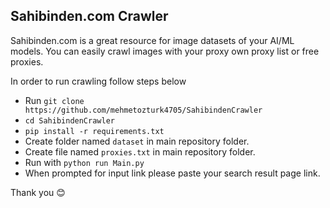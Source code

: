 ## Sahibinden.com Crawler

Sahibinden.com is a great resource for image datasets of your AI/ML models. You can easily crawl images with your proxy own proxy list or free proxies.

In order to run crawling follow steps below

* Run `git clone https://github.com/mehmetozturk4705/SahibindenCrawler`
* `cd SahibindenCrawler`
* `pip install -r requirements.txt`
* Create folder named `dataset` in main repository folder.
* Create file named `proxies.txt` in main repository folder.
* Run with `python run Main.py`
* When prompted for input link please paste your search result page link.

Thank you :blush: